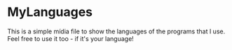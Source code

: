 # MyLanguages

This is a simple mídia file to show the languages ​​of the programs that I use. Feel free to use it too - if it's your language!
